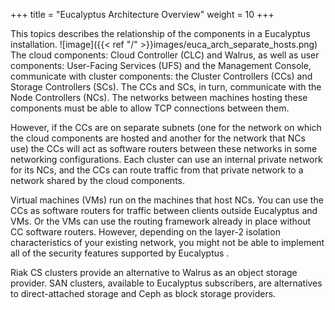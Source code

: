 +++
title = "Eucalyptus Architecture Overview"
weight = 10
+++

This topics describes the relationship of the components in a Eucalyptus installation.
![image]({{< ref "/" >}}images/euca_arch_separate_hosts.png)
The cloud components: Cloud Controller (CLC) and Walrus, as well as user components: User-Facing Services (UFS) and the Management Console, communicate with cluster components: the Cluster Controllers (CCs) and Storage Controllers (SCs). The CCs and SCs, in turn, communicate with the Node Controllers (NCs). The networks between machines hosting these components must be able to allow TCP connections between them. 

However, if the CCs are on separate subnets (one for the network on which the cloud components are hosted and another for the network that NCs use) the CCs will act as software routers between these networks in some networking configurations. Each cluster can use an internal private network for its NCs, and the CCs can route traffic from that private network to a network shared by the cloud components. 

Virtual machines (VMs) run on the machines that host NCs. You can use the CCs as software routers for traffic between clients outside Eucalyptus and VMs. Or the VMs can use the routing framework already in place without CC software routers. However, depending on the layer-2 isolation characteristics of your existing network, you might not be able to implement all of the security features supported by Eucalyptus . 

Riak CS clusters provide an alternative to Walrus as an object storage provider. SAN clusters, available to Eucalyptus subscribers, are alternatives to direct-attached storage and Ceph as block storage providers. 

